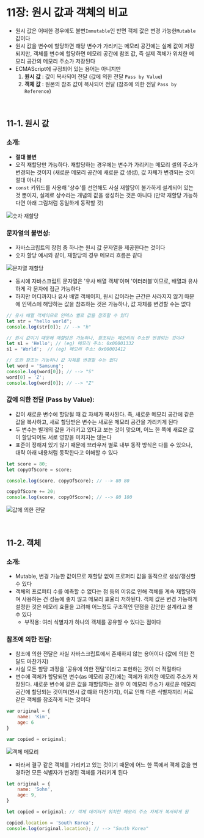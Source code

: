 # 11장: 원시 값과 객체의 비교

- 원시 값은 어떠한 경우에도 불변`Immutable`인 반면 객체 값은 변경 가능한`Mutable`값이다 
- 원시 값을 변수에 할당하면 해당 변수가 가리키는 메모리 공간에는 실제 값이 저장되지만, 객체를 변수에 할당하면 메모리 공간에 참조 값, 즉 실제 객체가 위치한 메모리 공간의 메모리 주소가 저장된다 
- ECMAScript에 규정되어 있는 용어는 아니지만
    1. **원시 값** : 값이 복사되어 전달 (값에 의한 전달 `Pass by Value`)
    2. **객체 값** : 원본의 참조 값이 복사되어 전달 (참조에 의한 전달 `Pass by Reference`)

<br> 

## 11-1. 원시 값 

### 소개: 
- **절대 불변**
- 오직 재할당만 가능하다. 재할당하는 경우에는 변수가 가리키는 메모리 셀의 주소가 변경되는 것이지 (새로운 메모리 공간에 새로운 값 생성), 값 자체가 변경되는 것이 절대 아니다 
- `const` 키워드를 사용해 '상수'를 선언해도 사실 재할당이 불가하게 설계되어 있는 것 뿐이지, 실제로 상수라는 개념의 값을 생성하는 것은 아니다 (만약 재할당 가능하다면 아래 그림처럼 동일하게 동작할 것)

![숫자 재할당](https://user-images.githubusercontent.com/112310899/210716050-14fac643-b97c-4e36-9138-0f2f82ccbb48.png)

### 문자열의 불변성: 
- 자바스크립트의 장점 중 하나는 원시 값 문자열을 제공한다는 것이다 
- 숫자 할당 예시와 같이, 재할당의 경우 메모리 흐름은 같다 

![문자열 재할당](https://user-images.githubusercontent.com/112310899/210716140-6544fb58-ab8d-4b36-bb37-c429e416ead3.png)

- 동시에 자바스크립트 문자열은 '유사 배열 객체'이며 '이터러블'이므로, 배열과 유사하게 각 문자에 접근 가능하다 
- 하지만 어디까지나 유사 배열 객체이지, 원시 값이라는 근간은 사라지지 않기 때문에 인덱스에 해당하는 값을 참조하는 것은 가능하나, 값 자체를 변경할 수는 없다

```javascript
// 유사 배열 객체이므로 인덱스 별로 값을 참조할 수 있다 
let str = "hello world";
console.log(str[0]); // --> "h" 

// 원시 값이기 때문에 재할당은 가능하나, 참조되는 메모리의 주소만 변경되는 것이다 
let s1 = 'Hello'; // (eg) 메모리 주소: 0x00001332
s1 = 'World';  // (eg) 메모리 주소: 0x00001412

// 또한 참조는 가능하나 값 자체를 변경할 수는 없다 
let word = 'Samsung';
console.log(word[0]); // --> "S"
word[0] = 'Z';
console.log(word[0]); // --> "Z"
```

### 값에 의한 전달 (Pass by Value):
- 값이 새로운 변수에 할당될 때 값 자체가 복사된다. 즉, 새로운 메모리 공간에 같은 값을 복사하고, 새로 할당받은 변수는 새로운 메모리 공간을 가리키게 된다
- 두 변수는 별개의 값을 가리키고 있다고 보는 것이 맞으며, 어느 한 쪽에 새로운 값이 할당되어도 서로 영향을 미치지는 않는다 
- 표준이 정해져 있기 않기 때문에 브라우저 별로 내부 동작 방식은 다를 수 있으나, 대략 아래 내용처럼 동작한다고 이해할 수 있다

```javascript 
let score = 80; 
let copyOfScore = score; 

console.log(score, copyOfScore); // --> 80 80 

copyOfScore += 20; 
console.log(score, copyOfScore); // --> 80 100
```

![값에 의한 전달](https://user-images.githubusercontent.com/112310899/210716165-88ce48f0-2a37-4c20-87c5-2f673866fc00.png)

<br>

## 11-2. 객체 

### 소개: 
- Mutable, 변경 가능한 값이므로 재할당 없이 프로퍼티 값을 동적으로 생성/갱신할 수 있다 
- 객체의 프로퍼티 수를 예측할 수 없다는 점 등의 이유로 인해 객체를 계속 재할당하며 사용하는 건 성능에 좋지 않고 메모리 효율리 저하된다. 객체 값은 변경 가능하게 설정한 것은 메모리 효율을 고려해 어느정도 구조적인 단점을 감안한 설계라고 볼 수 있다 
    - 부작용: 여러 식별자가 하나의 객체를 공유할 수 있다는 점이다 

### 참조에 의한 전달: 
- 참조에 의한 전달은 사실 자바스크립트에서 존재하지 않는 용어이다 (값에 의한 전달도 마찬가지)
- 사실 모든 할당 과정을 '공유에 의한 전달'이라고 표현하는 것이 더 적절하다 
- 변수에 객체가 할당되면 변수(as 메모리 공간)에는 객체가 위치한 메모리 주소가 저장된다. 새로운 변수에 같은 값을 재할당하는 경우 이 메모리 주소가 새로운 메모리 공간에 할당되는 것이며(원시 값 떄와 마찬가지), 이로 인해 다른 식별자끼리 서로 같은 객체를 참조하게 되는 것이다 
```javascript
var original = {
    name: 'Kim', 
    age: 6
}

var copied = original; 
```

![객체 메모리](https://user-images.githubusercontent.com/112310899/210718458-34e51457-d651-4004-b038-67ca682b7fbe.png)


- 따라서 결구 같은 객체를 가리키고 있는 것이기 때문에 어느 한 쪽에서 객체 값을 변경하면 모든 식별자가 변경된 객체를 가리키게 된다 

```javascript
let original = {
    name: 'Sohn',
    age: 9,
}

let copied = original; // 객체 데이터가 위치한 메모리 주소 자체가 복사되게 됨 

copied.location = 'South Korea'; 
console.log(original.location); // --> "South Korea" 
```
